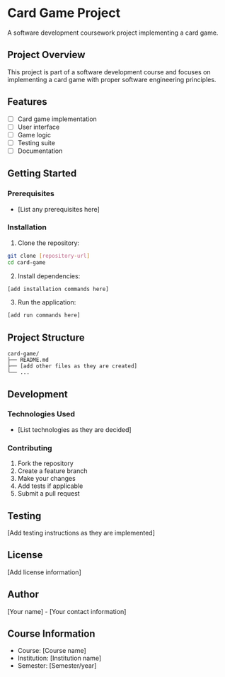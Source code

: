 # Card Game Project

A software development coursework project implementing a card game.

## Project Overview

This project is part of a software development course and focuses on implementing a card game with proper software engineering principles.

## Features

- [ ] Card game implementation
- [ ] User interface
- [ ] Game logic
- [ ] Testing suite
- [ ] Documentation

## Getting Started

### Prerequisites

- [List any prerequisites here]

### Installation

1. Clone the repository:
```bash
git clone [repository-url]
cd card-game
```

2. Install dependencies:
```bash
[add installation commands here]
```

3. Run the application:
```bash
[add run commands here]
```

## Project Structure

```
card-game/
├── README.md
├── [add other files as they are created]
└── ...
```

## Development

### Technologies Used

- [List technologies as they are decided]

### Contributing

1. Fork the repository
2. Create a feature branch
3. Make your changes
4. Add tests if applicable
5. Submit a pull request

## Testing

[Add testing instructions as they are implemented]

## License

[Add license information]

## Author

[Your name] - [Your contact information]

## Course Information

- Course: [Course name]
- Institution: [Institution name]
- Semester: [Semester/year]
